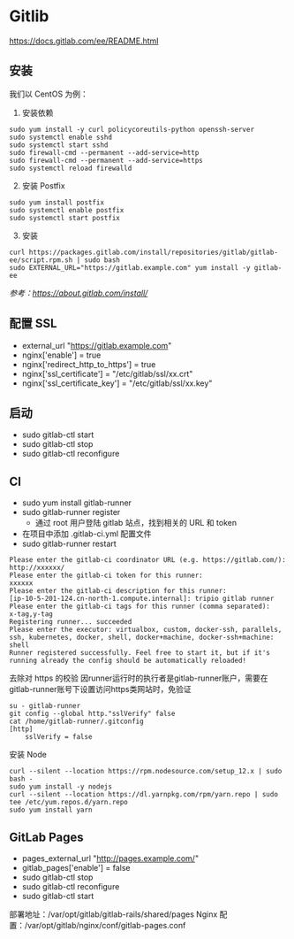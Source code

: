 # Gitlib
https://docs.gitlab.com/ee/README.html

## 安装
我们以 CentOS 为例：

1. 安装依赖

```
sudo yum install -y curl policycoreutils-python openssh-server
sudo systemctl enable sshd
sudo systemctl start sshd
sudo firewall-cmd --permanent --add-service=http
sudo firewall-cmd --permanent --add-service=https
sudo systemctl reload firewalld
```

2. 安装 Postfix

```
sudo yum install postfix
sudo systemctl enable postfix
sudo systemctl start postfix
```

3. 安装

```
curl https://packages.gitlab.com/install/repositories/gitlab/gitlab-ee/script.rpm.sh | sudo bash
sudo EXTERNAL_URL="https://gitlab.example.com" yum install -y gitlab-ee
```

*参考：https://about.gitlab.com/install/*

## 配置 SSL
* external_url "https://gitlab.example.com"
* nginx['enable'] = true
* nginx['redirect_http_to_https'] = true
* nginx['ssl_certificate'] = "/etc/gitlab/ssl/xx.crt"
* nginx['ssl_certificate_key'] = "/etc/gitlab/ssl/xx.key"

## 启动
* sudo gitlab-ctl start
* sudo gitlab-ctl stop
* sudo gitlab-ctl reconfigure

## CI

* sudo yum install gitlab-runner
* sudo gitlab-runner register
    * 通过 root 用户登陆 gitlab 站点，找到相关的 URL 和 token
* 在项目中添加 .gitlab-ci.yml 配置文件
* sudo gitlab-runner restart

```
Please enter the gitlab-ci coordinator URL (e.g. https://gitlab.com/):
http://xxxxxx/
Please enter the gitlab-ci token for this runner:
xxxxxx
Please enter the gitlab-ci description for this runner:
[ip-10-5-201-124.cn-north-1.compute.internal]: tripio gitlab runner
Please enter the gitlab-ci tags for this runner (comma separated):
x-tag,y-tag
Registering runner... succeeded
Please enter the executor: virtualbox, custom, docker-ssh, parallels, ssh, kubernetes, docker, shell, docker+machine, docker-ssh+machine:
shell
Runner registered successfully. Feel free to start it, but if it's running already the config should be automatically reloaded!
```

去除对 https 的校验
因runner运行时的执行者是gitlab-runner账户，需要在gitlab-runner账号下设置访问https类网站时，免验证

```
su - gitlab-runner
git config --global http."sslVerify" false
cat /home/gitlab-runner/.gitconfig 
[http]
    sslVerify = false 
```

安装 Node

```
curl --silent --location https://rpm.nodesource.com/setup_12.x | sudo bash -
sudo yum install -y nodejs
curl --silent --location https://dl.yarnpkg.com/rpm/yarn.repo | sudo tee /etc/yum.repos.d/yarn.repo
sudo yum install yarn
```

## GitLab Pages
* pages_external_url "http://pages.example.com/"
* gitlab_pages['enable'] = false
* sudo gitlab-ctl stop
* sudo gitlab-ctl reconfigure
* sudo gitlab-ctl start

部署地址：/var/opt/gitlab/gitlab-rails/shared/pages
Nginx 配置：/var/opt/gitlab/nginx/conf/gitlab-pages.conf

